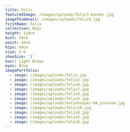 ```yaml
---
title: Felix
featuredImage: /images/uploads/felix3-banner.jpg
imageThumbnail: /images/uploads/felix9.jpg
firstName: Felix
collection: Boys
height: 118cm
bust: 56cm
waist: 54cm
hips: 64cm
size: 5-6
shoeSize: '1'
hair: Light Brown
eyes: Blue
imagePortfolio:
  - image: /images/uploads/felix.jpg
  - image: /images/uploads/felix2.jpg
  - image: /images/uploads/felix8.jpg
  - image: /images/uploads/felix7.jpg
  - image: /images/uploads/felix4.jpg
  - image: /images/uploads/felix3.jpg
  - image: /images/uploads/katiehooper-68_preview.jpg
  - image: /images/uploads/felix10.jpg
  - image: /images/uploads/felix9.jpg
  - image: /images/uploads/felix5.jpg
  - image: /images/uploads/felix6.jpg
---
```


